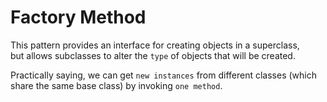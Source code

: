 # Factory Method

This pattern provides an interface for creating objects in a superclass,  
but allows subclasses to alter the `type` of objects that will be created.

Practically saying, we can get `new instances` from different classes (which share the same base class) by invoking `one method`.
